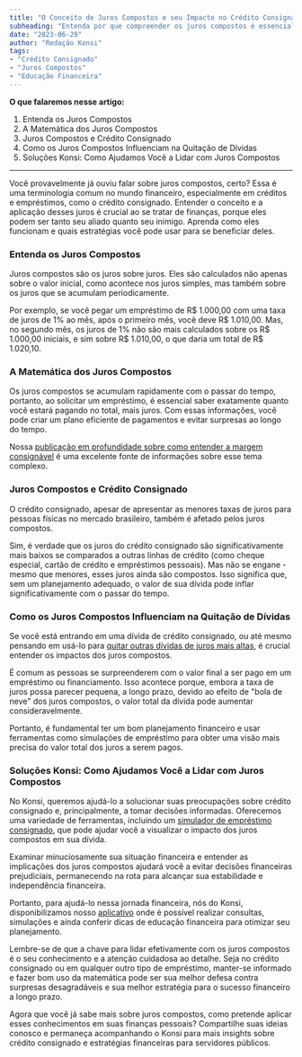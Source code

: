 ```yaml
---
title: "O Conceito de Juros Compostos e seu Impacto no Crédito Consignado"
subheading: "Entenda por que compreender os juros compostos é essencial para lidar com seu crédito consignado e manter sua saúde financeira."
date: "2023-06-29"
author: "Redação Konsi"
tags:
- "Crédito Consignado"
- "Juros Compostos"
- "Educação Financeira"
---
```


**O que falaremos nesse artigo:**
1. Entenda os Juros Compostos
2. A Matemática dos Juros Compostos
3. Juros Compostos e Crédito Consignado
4. Como os Juros Compostos Influenciam na Quitação de Dívidas
5. Soluções Konsi: Como Ajudamos Você a Lidar com Juros Compostos

___
Você provavelmente já ouviu falar sobre juros compostos, certo? Essa é uma terminologia comum no mundo financeiro, especialmente em créditos e empréstimos, como o crédito consignado. Entender o conceito e a aplicação desses juros é crucial ao se tratar de finanças, porque eles podem ser tanto seu aliado quanto seu inimigo. Aprenda como eles funcionam e quais estratégias você pode usar para se beneficiar deles.

### **Entenda os Juros Compostos**

Juros compostos são os juros sobre juros. Eles são calculados não apenas sobre o valor inicial, como acontece nos juros simples, mas também sobre os juros que se acumulam periodicamente.

Por exemplo, se você pegar um empréstimo de R$ 1.000,00 com uma taxa de juros de 1% ao mês, após o primeiro mês, você deve R$ 1.010,00. Mas, no segundo mês, os juros de 1% não são mais calculados sobre os R$ 1.000,00 iniciais, e sim sobre R$ 1.010,00, o que daria um total de R$ 1.020,10.

### **A Matemática dos Juros Compostos**

Os juros compostos se acumulam rapidamente com o passar do tempo, portanto, ao solicitar um empréstimo, é essencial saber exatamente quanto você estará pagando no total, mais juros. Com essas informações, você pode criar um plano eficiente de pagamentos e evitar surpresas ao longo do tempo.

Nossa [publicação em profundidade sobre como entender a margem consignável](entendendo-a-margem-consignvel-como-planejar-seu-crdito-consignado.md) é uma excelente fonte de informações sobre esse tema complexo.

### **Juros Compostos e Crédito Consignado**

O crédito consignado, apesar de apresentar as menores taxas de juros para pessoas físicas no mercado brasileiro, também é afetado pelos juros compostos.

Sim, é verdade que os juros do crédito consignado são significativamente mais baixos se comparados a outras linhas de crédito (como cheque especial, cartão de crédito e empréstimos pessoais). Mas não se engane - mesmo que menores, esses juros ainda são compostos. Isso significa que, sem um planejamento adequado, o valor de sua dívida pode inflar significativamente com o passar do tempo.

### **Como os Juros Compostos Influenciam na Quitação de Dívidas**

Se você está entrando em uma dívida de crédito consignado, ou até mesmo pensando em usá-lo para [quitar outras dívidas de juros mais altas](como-usar-o-crdito-consignado-para-quitar-dvidas-caras.md), é crucial entender os impactos dos juros compostos.

É comum as pessoas se surpreenderem com o valor final a ser pago em um empréstimo ou financiamento. Isso acontece porque, embora a taxa de juros possa parecer pequena, a longo prazo, devido ao efeito de "bola de neve" dos juros compostos, o valor total da dívida pode aumentar consideravelmente.

Portanto, é fundamental ter um bom planejamento financeiro e usar ferramentas como simulações de empréstimo para obter uma visão mais precisa do valor total dos juros a serem pagos.

### **Soluções Konsi: Como Ajudamos Você a Lidar com Juros Compostos**

No Konsi, queremos ajudá-lo a solucionar suas preocupações sobre crédito consignado e, principalmente, a tomar decisões informadas. Oferecemos uma variedade de ferramentas, incluindo um [simulador de empréstimo consignado](simulacao-emprestimo-consignado.md), que pode ajudar você a visualizar o impacto dos juros compostos em sua dívida.

Examinar minuciosamente sua situação financeira e entender as implicações dos juros compostos ajudará você a evitar decisões financeiras prejudiciais, permanecendo na rota para alcançar sua estabilidade e independência financeira.

Portanto, para ajudá-lo nessa jornada financeira, nós do Konsi, disponibilizamos nosso [aplicativo](www.konsi.com.br/download) onde é possível realizar consultas, simulações e ainda conferir dicas de educação financeira para otimizar seu planejamento.

Lembre-se de que a chave para lidar efetivamente com os juros compostos é o seu conhecimento e a atenção cuidadosa ao detalhe. Seja no crédito consignado ou em qualquer outro tipo de empréstimo, manter-se informado e fazer bom uso da matemática pode ser sua melhor defesa contra surpresas desagradáveis e sua melhor estratégia para o sucesso financeiro a longo prazo.

Agora que você já sabe mais sobre juros compostos, como pretende aplicar esses conhecimentos em suas finanças pessoais? Compartilhe suas ideias conosco e permaneça acompanhando o Konsi para mais insights sobre crédito consignado e estratégias financeiras para servidores públicos.